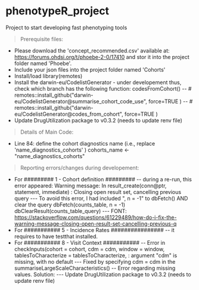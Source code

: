 # phenotypeR_project
Project to start developing fast phenotyping tools

> Prerequisite  files:
  - Please download the 'concept_recommended.csv' available at: https://forums.ohdsi.org/t/phoebe-2-0/17410 and stor it into the project folder named 'Phoebe'.
  - Include your json files into the project folder named 'Cohorts'
  - Install/load library(remotes)
  - Install the darwin-eu/CodelistGenerator - under developement thus, check which branch has the following function: codesFromCohort()
    -- # remotes::install_github("darwin-eu/CodelistGenerator@summarise_cohort_code_use", force=TRUE )
    -- # remotes::install_github("darwin-eu/CodelistGenerator@codes_from_cohort", force=TRUE )
  - Update DrugUtilization package to v0.3.2 (needs to update renv file)


> Details of Main Code:
  - Line 84: define the cohort diagnostics name (i.e., replace 'name_diagnostics_cohorts' ) 
    cohorts_name <- "name_diagnostics_cohorts"
  

> Reporting errors/changes during developement:
  - For ######### 1 - Cohort definition       ######### 
    -- during a re-run, this error appeared:
      Warning message: In result_create(conn@ptr, statement, immediate) : Closing open result set, cancelling previous query
    --- To avoid this error, I had included ", n = -1" to dbFetch() AND clear the query
      dbFetch(counts_table, n = -1)
      dbClearResult(counts_table_query)
    --- FONT: https://stackoverflow.com/questions/61229489/how-do-i-fix-the-warning-message-closing-open-result-set-cancelling-previous-q 
  - For ########### 5 - Incidence Rates ################ 
    -- it requires to have testthat installed. 
  - For ########### 8 - Visit Context  ###########
    -- Error in checkInputs(cohort = cohort, cdm = cdm, window = window, tablesToCharacterize = tablesToCharacterize,  : 
    argument "cdm" is missing, with no default
    --- Fixed by specifying cdm = cdm in the summariseLargeScaleCharacteristics()
    -- Error regarding missing values. Solution: 
    --- Update DrugUtilization package to v0.3.2 (needs to update renv file)

